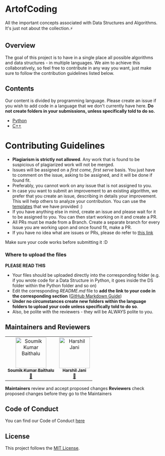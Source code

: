 # ArtofCoding

All the important concepts associated with Data Structures and Algorithms. It's
just not about the collection.⚡

## Overview

The goal of this project is to have in a single place all possible algorithms
and data structures - in multiple languages. We aim to achieve this
collaboratively, so feel free to contribute in any way you want, just make sure
to follow the contribution guidelines listed below.

## Contents

Our content is divided by programming language. Please create an issue if you
wish to add code in a language that we don't currently have here. **Do not
create folders in your submissions, unless specifically told to do so.**

- [Python](/Python/)
- [C++](/C++/)

# Contributing Guidelines

- **Plagiarism is strictly not allowed**. Any work that is found to be
  suspicious of plagiarized work will not be merged.
- Issues will be assigned on a _first come, first serve_ basis. You just have to
  comment on the issue, asking to be assigned, and it will be done if found fit.
- Preferably, you cannot work on any issue that is not assigned to you.
- In case you want to submit an improvement to an existing algorithm, we prefer
  that you create an issue, describing in details your improvement. This will
  help others to analyze your contribution. You can use the
  [templates](.github/ISSUE_TEMPLATE/algorithm-ds-proposal.md) that we have
  provided :)
- If you have anything else in mind, create an issue and please wait for it to
  be assigned to you. You can then start working on it and create a PR.
- All PRs must be made from a Branch. Create a separate branch for every Issue
  you are working upon and once found fit, make a PR.
- If you have no idea what are issues or PRs, please do refer to
  [this link](https://github.com/Tenet-Coding/ArtofCoding/wiki/Pull-Requests-%7C-What-are-they-and-how-to-do-it-%3F)

Make sure your code works before submitting it :D

### Where to upload the files

**PLEASE READ THIS**

- Your files should be uploaded directly into the corresponding folder (e.g. if
  you wrote code for a Data Structure in Python, it goes inside the DS folder
  within the Python folder and so on)
- Edit the corresponding _README.md_ file to **add the link to your code in the
  corresponding section**
  ([GitHub Markdown Guide](https://guides.github.com/features/mastering-markdown/))
- **Under no circumstances create new folders within the language folders to
  upload your code unless specifically told to do so**.
- Also, be polite with the reviewers - they will be ALWAYS polite to you.

## Maintainers and Reviewers

<table><tr><td align="center"><a href="https://github.com/soumik2012"><img src="https://avatars.githubusercontent.com/u/66599363?v=4" width="100px;" alt="Soumik Kumar Baithalu "/><br /><sub><b>Soumik Kumar Baithalu</b></sub></a><br /><a href="#maintenance-soumik2012" title="Maintenance">🚧</a></td><td align="center"><a href="https://github.com/Harshil-Jani"><img src="https://avatars.githubusercontent.com/u/79367883?v=4" width="100px;" alt="Harshil Jani"/><br /><sub><b>Harshil Jani</b></sub></a><br /><a href="#maintance-Harshil-Jani" title="Maintenance">🚧</a></tr></table>

**Maintainers** review and accept proposed changes **Reviewers** check proposed
changes before they go to the Maintainers

## Code of Conduct

You can find our Code of Conduct [here](/CODE_OF_CONDUCT.md)

## License

This project follows the [MIT License](/LICENSE).
